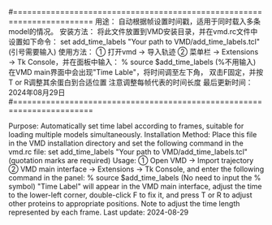 
#=======================================================================
用途： 自动根据帧设置时间戳，适用于同时载入多条model的情况。
安装方法： 将此文件放置到VMD安装目录，并在vmd.rc文件中设置如下命令：
set add_time_labels "Your path to VMD/add_time_labels.tcl" (引号需要输入)
使用方法：
① 打开vmd → 导入轨迹 
② 菜单栏 → Extensions → Tk Console，并在面板中输入：
% source $add_time_labels (%不用输入)
在VMD main界面中会出现"Time Lable"，将时间调至左下角，
双击F固定，并按T or R调整其余蛋白到合适位置
注意调整每帧代表的时间长度
最后更新时间：2024年08月29日
#=======================================================================

Purpose: Automatically set time label according to frames, suitable for loading multiple models simultaneously.
Installation Method: Place this file in the VMD installation directory and set the following command in the vmd.rc file:
set add_time_labels "Your path to VMD/add_time_labels.tcl" (quotation marks are required)
Usage:
① Open VMD → Import trajectory
② VMD main interface → Extensions → Tk Console, and enter the following command in the panel:
% source $add_time_labels (No need to input the % symbol)
"Time Label" will appear in the VMD main interface, adjust the time to the lower-left corner,
double-click F to fix it, and press T or R to adjust other proteins to appropriate positions.
Note to adjust the time length represented by each frame.
Last update: 2024-08-29
